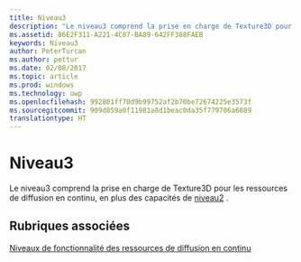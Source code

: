 ```yaml
---
title: Niveau3
description: "Le niveau3 comprend la prise en charge de Texture3D pour les ressources de diffusion en continu, en plus des capacités de niveau2."
ms.assetid: 86E2F311-A221-4C87-BA89-642FF388FAEB
keywords: Niveau3
author: PeterTurcan
ms.author: pettur
ms.date: 02/08/2017
ms.topic: article
ms.prod: windows
ms.technology: uwp
ms.openlocfilehash: 992801ff70d9b99752af2b70be72674225e3573f
ms.sourcegitcommit: 909d859a0f11981a8d1beac0da35f779786a6889
translationtype: HT
---
```

# <a name="tier-3"></a>Niveau3


Le niveau3 comprend la prise en charge de Texture3D pour les ressources de diffusion en continu, en plus des capacités de [niveau2](tier-2.md) .

## <a name="span-idrelated-topicsspanrelated-topics"></a><span id="related-topics"></span>Rubriques associées


[Niveaux de fonctionnalité des ressources de diffusion en continu](streaming-resources-features-tiers.md)

 

 




